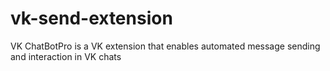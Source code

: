 # vk-send-extension
VK ChatBotPro is a VK extension that enables automated message sending and interaction in VK chats
